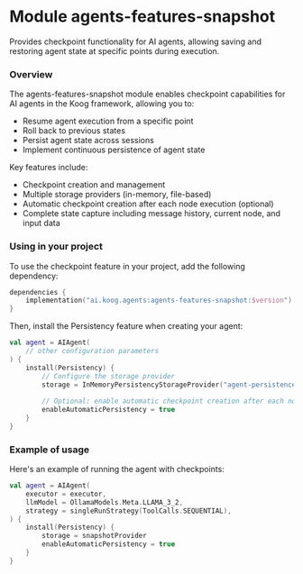 # Module agents-features-snapshot

Provides checkpoint functionality for AI agents, allowing saving and restoring agent state at specific points during execution.

### Overview

The agents-features-snapshot module enables checkpoint capabilities for AI agents in the Koog framework, allowing you to:

- Resume agent execution from a specific point
- Roll back to previous states
- Persist agent state across sessions
- Implement continuous persistence of agent state

Key features include:
- Checkpoint creation and management
- Multiple storage providers (in-memory, file-based)
- Automatic checkpoint creation after each node execution (optional)
- Complete state capture including message history, current node, and input data

### Using in your project

To use the checkpoint feature in your project, add the following dependency:

```kotlin
dependencies {
    implementation("ai.koog.agents:agents-features-snapshot:$version")
}
```

Then, install the Persistency feature when creating your agent:

```kotlin
val agent = AIAgent(
    // other configuration parameters
) {
    install(Persistency) {
        // Configure the storage provider
        storage = InMemoryPersistencyStorageProvider("agent-persistence-id")
        
        // Optional: enable automatic checkpoint creation after each node
        enableAutomaticPersistency = true
    }
}
```

### Example of usage


Here's an example of running the agent with checkpoints:
```kotlin
val agent = AIAgent(
    executor = executor,
    llmModel = OllamaModels.Meta.LLAMA_3_2,
    strategy = singleRunStrategy(ToolCalls.SEQUENTIAL),
) {
    install(Persistency) {
        storage = snapshotProvider
        enableAutomaticPersistency = true
    }
}

```